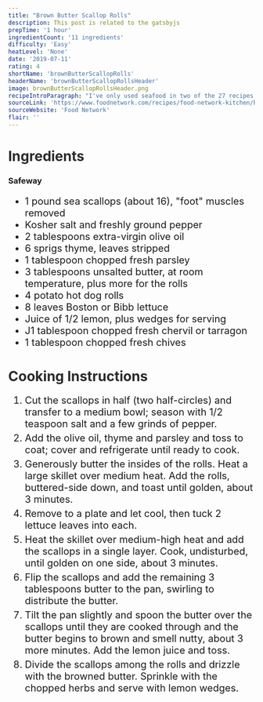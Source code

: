 ```yaml
---
title: "Brown Butter Scallop Rolls"
description: This post is related to the gatsbyjs
prepTime: '1 hour'
ingredientCount: '11 ingredients'
difficulty: 'Easy'
heatLevel: 'None'
date: '2019-07-11'
rating: 4
shortName: 'brownButterScallopRolls'
headerName: 'brownButterScallopRollsHeader'
image: brownButterScallopRollsHeader.png
recipeIntroParagraph: "I've only used seafood in two of the 27 recipes I've completed so far, and I want to more often in the second half of this challenge. I have only had scallops once before (at Benihana) and liked them, and they tasted great this time around as well. This recipe wasn't hard at all but getting the scallops to turn golden brown as the recipe calls took longer than I thought. Adding the butter definitely helped speed up the process and turn them crispy. I liked the herb/spice additions as well. The potato rolls and butter lettuce helped decrease the seafood taste, for those who aren't seafood fans. I was able to make 3 rolls with this recipe rather than the specified 4, and finished everything. No leftovers this time!"
sourceLink: 'https://www.foodnetwork.com/recipes/food-network-kitchen/brown-butter-scallop-rolls-3362935'
sourceWebsite: 'Food Network'
flair: ''
---
```

<h1 style="color: #2B2B2B;">Ingredients</h1>

<h3>Safeway</h3>
<ul style="font-size: 20px;">
    <li>1 pound sea scallops (about 16), "foot" muscles removed</li>
    <li>Kosher salt and freshly ground pepper</li>
    <li>2 tablespoons extra-virgin olive oil</li>
    <li>6 sprigs thyme, leaves stripped</li>
    <li>1 tablespoon chopped fresh parsley</li>
    <li>3 tablespoons unsalted butter, at room temperature, plus more for the rolls</li>
    <li>4 potato hot dog rolls</li>
    <li>8 leaves Boston or Bibb lettuce</li>
    <li>Juice of 1/2 lemon, plus wedges for serving</li>
    <li>J1 tablespoon chopped fresh chervil or tarragon</li>
    <li>1 tablespoon chopped fresh chives</li>
</ul>

<h1 style="color: #2B2B2B; margin-top: 40px;">Cooking Instructions</h1>
<ol style="font-size: 20px" className="cookingInstructionsOL">
    <li style="margin: 5px 0;">Cut the scallops in half (two half-circles) and transfer to a medium bowl; season with 1/2 teaspoon salt and a few grinds of pepper.</li>
    <li style="margin: 5px 0;">Add the olive oil, thyme and parsley and toss to coat; cover and refrigerate until ready to cook.</li>
    <li style="margin: 5px 0;">Generously butter the insides of the rolls. Heat a large skillet over medium heat. Add the rolls, buttered-side down, and toast until golden, about 3 minutes.</li>
    <li style="margin: 5px 0;">Remove to a plate and let cool, then tuck 2 lettuce leaves into each.</li>
    <li style="margin: 5px 0;">Heat the skillet over medium-high heat and add the scallops in a single layer. Cook, undisturbed, until golden on one side, about 3 minutes.</li>
    <li style="margin: 5px 0;">Flip the scallops and add the remaining 3 tablespoons butter to the pan, swirling to distribute the butter.</li>
    <li style="margin: 5px 0;">Tilt the pan slightly and spoon the butter over the scallops until they are cooked through and the butter begins to brown and smell nutty, about 3 more minutes. Add the lemon juice and toss.</li>
    <li style="margin: 5px 0;">Divide the scallops among the rolls and drizzle with the browned butter. Sprinkle with the chopped herbs and serve with lemon wedges.</li>
</ol>